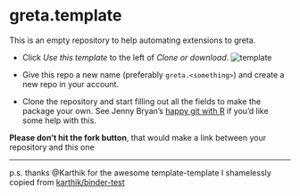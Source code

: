 
<!-- README.md is generated from README.Rmd. Please edit that file -->

# greta.template

<!-- badges: start -->

<!-- use usethis::use_travis() to find the badge for your repo -->

<!-- badges: end -->

This is an empty repository to help automating extensions to greta.

  - Click *Use this template* to the left of *Clone or download*.
    ![template](https://i.imgur.com/TcLpIvM.png)

  - Give this repo a new name (preferably `greta.<something>`) and
    create a new repo in your account.

  - Clone the repository and start filling out all the fields to make
    the package your own. See Jenny Bryan’s [happy git with
    R](https://happygitwithr.com/push-pull-github.html) if you’d like
    some help with this.

**Please don’t hit the fork button**, that would make a link between
your repository and this one

-----

p.s. thanks @Karthik for the awesome template-template I shamelessly
copied from
[karthik/binder-test](https://github.com/karthik/binder-test)
